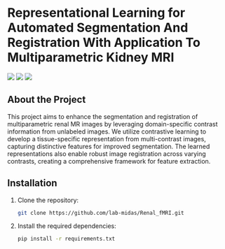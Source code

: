 # Representational Learning for Automated Segmentation And Registration With Application To Multiparametric Kidney MRI

<a href="https://www.python.org/"><img src="https://img.shields.io/badge/Python-3.9-ff69b4.svg" /></a>
<a href="https://www.tensorflow.org/"> <img src="https://img.shields.io/badge/TensorFlow-2.8-2BAF2B.svg" /></a>
<a href="https://opensource.org/licenses/MIT"><img src="https://img.shields.io/badge/License-MIT-yellow.svg"></a>

## About the Project

This project aims to enhance the segmentation and registration of multiparametric renal MR images by leveraging domain-specific contrast information from unlabeled images. 
We utilize contrastive learning to develop a tissue-specific representation from multi-contrast images, capturing distinctive features for improved segmentation. 
The learned representations also enable robust image registration across varying contrasts, creating a comprehensive framework for feature extraction.

## Installation

1. Clone the repository:
   ```bash
   git clone https://github.com/lab-midas/Renal_fMRI.git

2. Install the required dependencies:

    ```bash
    pip install -r requirements.txt


